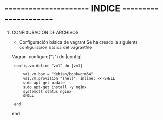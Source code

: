 # --------------------- INDICE ---------------------
1. CONFIGURACIÓN DE ARCHIVOS
    - Configuración básica de vagrant
        Se ha creado la siguiente configuración basica del vagrantfile

    Vagrant.configure("2") do |config|

        config.vm.define "vm1" do |vm1|

            vm1.vm.box = "debian/bookworm64"
            vm1.vm.provision "shell", inline: <<-SHELL
            sudo apt-get update
            sudo apt-get install -y nginx
            systemctl status nginx  
            SHELL

        end
        
    end